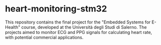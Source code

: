 # heart-monitoring-stm32
This repository contains the final project for the "Embedded Systems for E-Health" course, developed at the Università degli Studi di Salerno. The projects aimed to monitor ECG and PPG signals for calculating heart rate, with potential commercial applications. 
